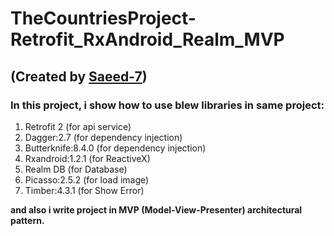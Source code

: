 # TheCountriesProject-Retrofit_RxAndroid_Realm_MVP

## (Created by [Saeed-7](https://github.com/Saeed-7))

### In this project, i show how to use blew libraries in same project:

  1. Retrofit 2 (for api service)
  2. Dagger:2.7 (for dependency injection)
  3. Butterknife:8.4.0 (for dependency injection)
  4. Rxandroid:1.2.1 (for ReactiveX)
  5. Realm DB (for Database)
  6. Picasso:2.5.2 (for load image)
  7. Timber:4.3.1 (for Show Error)
  
**and also i write project in MVP (Model-View-Presenter) architectural pattern.**
